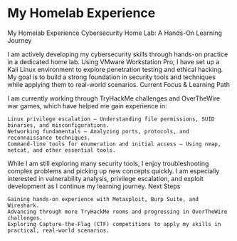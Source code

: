 <h1>My Homelab Experience</h1>

My Homelab Experience
Cybersecurity Home Lab: A Hands-On Learning Journey

I am actively developing my cybersecurity skills through hands-on practice in a dedicated home lab. Using VMware Workstation Pro, I have set up a Kali Linux environment to explore penetration testing and ethical hacking. My goal is to build a strong foundation in security tools and techniques while applying them to real-world scenarios.
Current Focus & Learning Path

I am currently working through TryHackMe challenges and OverTheWire war games, which have helped me gain experience in:

    Linux privilege escalation – Understanding file permissions, SUID binaries, and misconfigurations.
    Networking fundamentals – Analyzing ports, protocols, and reconnaissance techniques.
    Command-line tools for enumeration and initial access – Using nmap, netcat, and other essential tools.

While I am still exploring many security tools, I enjoy troubleshooting complex problems and picking up new concepts quickly. I am especially interested in vulnerability analysis, privilege escalation, and exploit development as I continue my learning journey.
Next Steps

    Gaining hands-on experience with Metasploit, Burp Suite, and Wireshark.
    Advancing through more TryHackMe rooms and progressing in OverTheWire challenges.
    Exploring Capture-the-Flag (CTF) competitions to apply my skills in practical, real-world scenarios.
